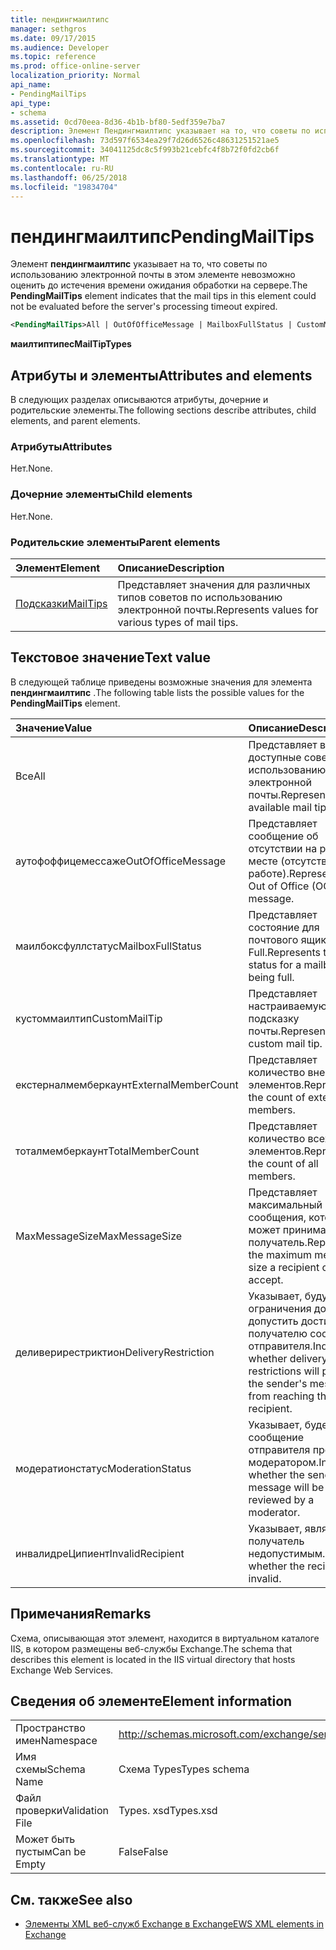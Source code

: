 ```yaml
---
title: пендингмаилтипс
manager: sethgros
ms.date: 09/17/2015
ms.audience: Developer
ms.topic: reference
ms.prod: office-online-server
localization_priority: Normal
api_name:
- PendingMailTips
api_type:
- schema
ms.assetid: 0cd70eea-8d36-4b1b-bf80-5edf359e7ba7
description: Элемент Пендингмаилтипс указывает на то, что советы по использованию электронной почты в этом элементе невозможно оценить до истечения времени ожидания обработки на сервере.
ms.openlocfilehash: 73d597f6534ea29f7d26d6526c48631251521ae5
ms.sourcegitcommit: 34041125dc8c5f993b21cebfc4f8b72f0fd2cb6f
ms.translationtype: MT
ms.contentlocale: ru-RU
ms.lasthandoff: 06/25/2018
ms.locfileid: "19834704"
---
```

# <a name="pendingmailtips"></a><span data-ttu-id="1dc27-103">пендингмаилтипс</span><span class="sxs-lookup"><span data-stu-id="1dc27-103">PendingMailTips</span></span>

<span data-ttu-id="1dc27-104">Элемент **пендингмаилтипс** указывает на то, что советы по использованию электронной почты в этом элементе невозможно оценить до истечения времени ожидания обработки на сервере.</span><span class="sxs-lookup"><span data-stu-id="1dc27-104">The **PendingMailTips** element indicates that the mail tips in this element could not be evaluated before the server's processing timeout expired.</span></span> 
  
```XML
<PendingMailTips>All | OutOfOfficeMessage | MailboxFullStatus | CustomMailTip | ExternalMemberCount | TotalMemberCount | MaxMessageSize | DeliveryRestriction | ModerateStatus | InvalidRecipient</PendingMailTips>
```

 <span data-ttu-id="1dc27-105">**маилтиптипес**</span><span class="sxs-lookup"><span data-stu-id="1dc27-105">**MailTipTypes**</span></span>
## <a name="attributes-and-elements"></a><span data-ttu-id="1dc27-106">Атрибуты и элементы</span><span class="sxs-lookup"><span data-stu-id="1dc27-106">Attributes and elements</span></span>

<span data-ttu-id="1dc27-107">В следующих разделах описываются атрибуты, дочерние и родительские элементы.</span><span class="sxs-lookup"><span data-stu-id="1dc27-107">The following sections describe attributes, child elements, and parent elements.</span></span>
  
### <a name="attributes"></a><span data-ttu-id="1dc27-108">Атрибуты</span><span class="sxs-lookup"><span data-stu-id="1dc27-108">Attributes</span></span>

<span data-ttu-id="1dc27-109">Нет.</span><span class="sxs-lookup"><span data-stu-id="1dc27-109">None.</span></span>
  
### <a name="child-elements"></a><span data-ttu-id="1dc27-110">Дочерние элементы</span><span class="sxs-lookup"><span data-stu-id="1dc27-110">Child elements</span></span>

<span data-ttu-id="1dc27-111">Нет.</span><span class="sxs-lookup"><span data-stu-id="1dc27-111">None.</span></span>
  
### <a name="parent-elements"></a><span data-ttu-id="1dc27-112">Родительские элементы</span><span class="sxs-lookup"><span data-stu-id="1dc27-112">Parent elements</span></span>

|<span data-ttu-id="1dc27-113">**Элемент**</span><span class="sxs-lookup"><span data-stu-id="1dc27-113">**Element**</span></span>|<span data-ttu-id="1dc27-114">**Описание**</span><span class="sxs-lookup"><span data-stu-id="1dc27-114">**Description**</span></span>|
|:-----|:-----|
|[<span data-ttu-id="1dc27-115">Подсказки</span><span class="sxs-lookup"><span data-stu-id="1dc27-115">MailTips</span></span>](mailtips.md) <br/> |<span data-ttu-id="1dc27-116">Представляет значения для различных типов советов по использованию электронной почты.</span><span class="sxs-lookup"><span data-stu-id="1dc27-116">Represents values for various types of mail tips.</span></span>  <br/> |
   
## <a name="text-value"></a><span data-ttu-id="1dc27-117">Текстовое значение</span><span class="sxs-lookup"><span data-stu-id="1dc27-117">Text value</span></span>

<span data-ttu-id="1dc27-118">В следующей таблице приведены возможные значения для элемента **пендингмаилтипс** .</span><span class="sxs-lookup"><span data-stu-id="1dc27-118">The following table lists the possible values for the **PendingMailTips** element.</span></span> 
  
|<span data-ttu-id="1dc27-119">**Значение**</span><span class="sxs-lookup"><span data-stu-id="1dc27-119">**Value**</span></span>|<span data-ttu-id="1dc27-120">**Описание**</span><span class="sxs-lookup"><span data-stu-id="1dc27-120">**Description**</span></span>|
|:-----|:-----|
|<span data-ttu-id="1dc27-121">Все</span><span class="sxs-lookup"><span data-stu-id="1dc27-121">All</span></span>  <br/> |<span data-ttu-id="1dc27-122">Представляет все доступные советы по использованию электронной почты.</span><span class="sxs-lookup"><span data-stu-id="1dc27-122">Represents all available mail tips.</span></span>  <br/> |
|<span data-ttu-id="1dc27-123">аутофоффицемессаже</span><span class="sxs-lookup"><span data-stu-id="1dc27-123">OutOfOfficeMessage</span></span>  <br/> |<span data-ttu-id="1dc27-124">Представляет сообщение об отсутствии на рабочем месте (отсутствие на работе).</span><span class="sxs-lookup"><span data-stu-id="1dc27-124">Represents the Out of Office (OOF) message.</span></span>  <br/> |
|<span data-ttu-id="1dc27-125">маилбоксфуллстатус</span><span class="sxs-lookup"><span data-stu-id="1dc27-125">MailboxFullStatus</span></span>  <br/> |<span data-ttu-id="1dc27-126">Представляет состояние для почтового ящика Full.</span><span class="sxs-lookup"><span data-stu-id="1dc27-126">Represents the status for a mailbox being full.</span></span>  <br/> |
|<span data-ttu-id="1dc27-127">кустоммаилтип</span><span class="sxs-lookup"><span data-stu-id="1dc27-127">CustomMailTip</span></span>  <br/> |<span data-ttu-id="1dc27-128">Представляет настраиваемую подсказку почты.</span><span class="sxs-lookup"><span data-stu-id="1dc27-128">Represents a custom mail tip.</span></span>  <br/> |
|<span data-ttu-id="1dc27-129">екстерналмемберкаунт</span><span class="sxs-lookup"><span data-stu-id="1dc27-129">ExternalMemberCount</span></span>  <br/> |<span data-ttu-id="1dc27-130">Представляет количество внешних элементов.</span><span class="sxs-lookup"><span data-stu-id="1dc27-130">Represents the count of external members.</span></span>  <br/> |
|<span data-ttu-id="1dc27-131">тоталмемберкаунт</span><span class="sxs-lookup"><span data-stu-id="1dc27-131">TotalMemberCount</span></span>  <br/> |<span data-ttu-id="1dc27-132">Представляет количество всех элементов.</span><span class="sxs-lookup"><span data-stu-id="1dc27-132">Represents the count of all members.</span></span>  <br/> |
|<span data-ttu-id="1dc27-133">MaxMessageSize</span><span class="sxs-lookup"><span data-stu-id="1dc27-133">MaxMessageSize</span></span>  <br/> |<span data-ttu-id="1dc27-134">Представляет максимальный размер сообщения, которое может принимать получатель.</span><span class="sxs-lookup"><span data-stu-id="1dc27-134">Represents the maximum message size a recipient can accept.</span></span>  <br/> |
|<span data-ttu-id="1dc27-135">деливерирестриктион</span><span class="sxs-lookup"><span data-stu-id="1dc27-135">DeliveryRestriction</span></span>  <br/> |<span data-ttu-id="1dc27-136">Указывает, будут ли ограничения доставки допустить достижение получателю сообщения отправителя.</span><span class="sxs-lookup"><span data-stu-id="1dc27-136">Indicates whether delivery restrictions will prevent the sender's message from reaching the recipient.</span></span>  <br/> |
|<span data-ttu-id="1dc27-137">модератионстатус</span><span class="sxs-lookup"><span data-stu-id="1dc27-137">ModerationStatus</span></span>  <br/> |<span data-ttu-id="1dc27-138">Указывает, будет ли сообщение отправителя проверено модератором.</span><span class="sxs-lookup"><span data-stu-id="1dc27-138">Indicates whether the sender's message will be reviewed by a moderator.</span></span>  <br/> |
|<span data-ttu-id="1dc27-139">инвалидреЦипиент</span><span class="sxs-lookup"><span data-stu-id="1dc27-139">InvalidRecipient</span></span>  <br/> |<span data-ttu-id="1dc27-140">Указывает, является ли получатель недопустимым.</span><span class="sxs-lookup"><span data-stu-id="1dc27-140">Indicates whether the recipient is invalid.</span></span>  <br/> |
   
## <a name="remarks"></a><span data-ttu-id="1dc27-141">Примечания</span><span class="sxs-lookup"><span data-stu-id="1dc27-141">Remarks</span></span>

<span data-ttu-id="1dc27-142">Схема, описывающая этот элемент, находится в виртуальном каталоге IIS, в котором размещены веб-службы Exchange.</span><span class="sxs-lookup"><span data-stu-id="1dc27-142">The schema that describes this element is located in the IIS virtual directory that hosts Exchange Web Services.</span></span>
  
## <a name="element-information"></a><span data-ttu-id="1dc27-143">Сведения об элементе</span><span class="sxs-lookup"><span data-stu-id="1dc27-143">Element information</span></span>

|||
|:-----|:-----|
|<span data-ttu-id="1dc27-144">Пространство имен</span><span class="sxs-lookup"><span data-stu-id="1dc27-144">Namespace</span></span>  <br/> |http://schemas.microsoft.com/exchange/services/2006/types  <br/> |
|<span data-ttu-id="1dc27-145">Имя схемы</span><span class="sxs-lookup"><span data-stu-id="1dc27-145">Schema Name</span></span>  <br/> |<span data-ttu-id="1dc27-146">Схема Types</span><span class="sxs-lookup"><span data-stu-id="1dc27-146">Types schema</span></span>  <br/> |
|<span data-ttu-id="1dc27-147">Файл проверки</span><span class="sxs-lookup"><span data-stu-id="1dc27-147">Validation File</span></span>  <br/> |<span data-ttu-id="1dc27-148">Types. xsd</span><span class="sxs-lookup"><span data-stu-id="1dc27-148">Types.xsd</span></span>  <br/> |
|<span data-ttu-id="1dc27-149">Может быть пустым</span><span class="sxs-lookup"><span data-stu-id="1dc27-149">Can be Empty</span></span>  <br/> |<span data-ttu-id="1dc27-150">False</span><span class="sxs-lookup"><span data-stu-id="1dc27-150">False</span></span>  <br/> |
   
## <a name="see-also"></a><span data-ttu-id="1dc27-151">См. также</span><span class="sxs-lookup"><span data-stu-id="1dc27-151">See also</span></span>



- [<span data-ttu-id="1dc27-152">Элементы XML веб-служб Exchange в Exchange</span><span class="sxs-lookup"><span data-stu-id="1dc27-152">EWS XML elements in Exchange</span></span>](ews-xml-elements-in-exchange.md)

